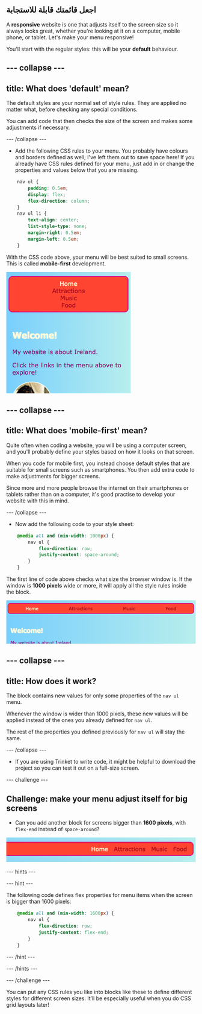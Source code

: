 ## اجعل قائمتك قابلة للاستجابة

A **responsive** website is one that adjusts itself to the screen size so it always looks great, whether you're looking at it on a computer, mobile phone, or tablet. Let's make your menu responsive!

You'll start with the regular styles: this will be your **default** behaviour.

## \--- collapse \---

## title: What does 'default' mean?

The default styles are your normal set of style rules. They are applied no matter what, before checking any special conditions.

You can add code that then checks the size of the screen and makes some adjustments if necessary.

\--- /collapse \---

+ Add the following CSS rules to your menu. You probably have colours and borders defined as well; I've left them out to save space here! If you already have CSS rules defined for your menu, just add in or change the properties and values below that you are missing.

```css
    nav ul {
        padding: 0.5em;
        display: flex;
        flex-direction: column;
    }
    nav ul li {
        text-align: center; 
        list-style-type: none;
        margin-right: 0.5em;
        margin-left: 0.5em;
    }
```

With the CSS code above, your menu will be best suited to small screens. This is called **mobile-first** development.

![Menu items stacked vertically on a small screen](images/responsiveMenuMobile.png)

## \--- collapse \---

## title: What does 'mobile-first' mean?

Quite often when coding a website, you will be using a computer screen, and you'll probably define your styles based on how it looks on that screen.

When you code for mobile first, you instead choose default styles that are suitable for small screens such as smartphones. You then add extra code to make adjustments for bigger screens.

Since more and more people browse the internet on their smartphones or tablets rather than on a computer, it's good practise to develop your website with this in mind.

\--- /collapse \---

+ Now add the following code to your style sheet:

```css
    @media all and (min-width: 1000px) {
        nav ul {
            flex-direction: row;
            justify-content: space-around;
        }
    }
```

The first line of code above checks what size the browser window is. If the window is **1000 pixels** wide or more, it will apply all the style rules inside the block.

![Menu items spaced evenly across one line on a wider screen](images/responsiveMenuMedium.png)

## \--- collapse \---

## title: How does it work?

The block contains new values for only some properties of the `nav ul` menu.

Whenever the window is wider than 1000 pixels, these new values will be applied instead of the ones you already defined for `nav ul`.

The rest of the properties you defined previously for `nav ul` will stay the same.

\--- /collapse \---

+ If you are using Trinket to write code, it might be helpful to download the project so you can test it out on a full-size screen.

\--- challenge \---

## Challenge: make your menu adjust itself for big screens

+ Can you add another block for screens bigger than **1600 pixels**, with `flex-end` instead of `space-around`?

![Menu items to the right on a wide screen](images/responsiveMenuWide.png)

\--- hints \---

\--- hint \---

The following code defines flex properties for menu items when the screen is bigger than 1600 pixels:

```css
    @media all and (min-width: 1600px) {
        nav ul {
            flex-direction: row;
            justify-content: flex-end;
        }
    }  
```

\--- /hint \---

\--- /hints \---

\--- /challenge \---

You can put any CSS rules you like into blocks like these to define different styles for different screen sizes. It’ll be especially useful when you do CSS grid layouts later!